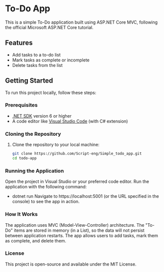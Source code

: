 # To-Do App

This is a simple To-Do application built using ASP.NET Core MVC, following the official Microsoft ASP.NET Core tutorial.

## Features

- Add tasks to a to-do list
- Mark tasks as complete or incomplete
- Delete tasks from the list

## Getting Started

To run this project locally, follow these steps:

### Prerequisites

- [.NET SDK](https://dotnet.microsoft.com/download) version 6 or higher
- A code editor like [Visual Studio Code](https://code.visualstudio.com/) (with C# extension)

### Cloning the Repository

1. Clone the repository to your local machine:

   ```bash
   git clone https://github.com/Script-eng/Simple_todo_app.git
   cd todo-app


### Running the Application

Open the project in Visual Studio or your preferred code editor.
Run the application with the following command:


 - dotnet run
Navigate to https://localhost:5001 (or the URL specified in the console) to see the app in action.


### How It Works

The application uses MVC (Model-View-Controller) architecture.
The "To-Do" items are stored in memory (in a List), so the data will not persist between application restarts.
The app allows users to add tasks, mark them as complete, and delete them.


### License

This project is open-source and available under the MIT License.   
